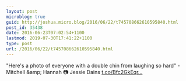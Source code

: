 ```yaml
---
layout: post
microblog: true
guid: http://joshua.micro.blog/2016/06/22/t745708662610595840.html
post_id: 35438
date: 2016-06-23T07:02:54+1100
lastmod: 2019-07-30T17:41:22+1100
type: post
url: /2016/06/22/t745708662610595840.html
---
```

"Here's a photo of everyone with a double chin from laughing so hard" - Mitchell &amp;amp; Hannah 📷 Jessie Dains [t.co/Bfc2GkEqr...](https://t.co/Bfc2GkEqr1)
